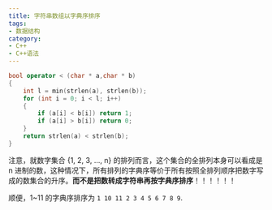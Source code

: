 ```yaml
---
title: 字符串数组以字典序排序
tags:
- 数据结构
category:
- C++
- C++语法
---
```


```c++
bool operator < (char * a,char * b)
{
    int l = min(strlen(a), strlen(b));
    for (int i = 0; i < l; i++)
    {
        if (a[i] < b[i]) return 1;
        if (a[i] > b[i]) return 0;
    }
    return strlen(a) < strlen(b);
}
```

注意，就数字集合 {1, 2, 3, ..., n} 的排列而言，这个集合的全排列本身可以看成是 n 进制的数，这种情况下，所有排列的字典序等价于所有按照全排列顺序把数字写成的数集合的升序。**而不是把数转成字符串再按字典序排序**！！！！！！

顺便，1~11 的字典序排序为 `1 10 11 2 3 4 5 6 7 8 9`.
